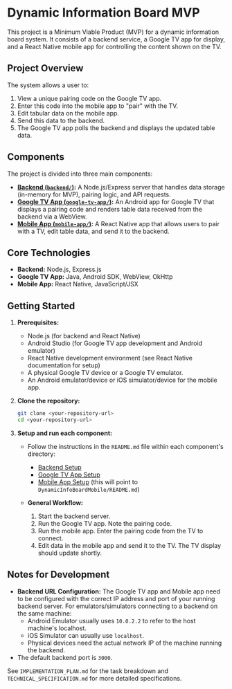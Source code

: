 # Dynamic Information Board MVP

This project is a Minimum Viable Product (MVP) for a dynamic information board system. It consists of a backend service, a Google TV app for display, and a React Native mobile app for controlling the content shown on the TV.

## Project Overview

The system allows a user to:
1.  View a unique pairing code on the Google TV app.
2.  Enter this code into the mobile app to "pair" with the TV.
3.  Edit tabular data on the mobile app.
4.  Send this data to the backend.
5.  The Google TV app polls the backend and displays the updated table data.

## Components

The project is divided into three main components:

*   **[Backend (`backend/`)](./backend/README.md):** A Node.js/Express server that handles data storage (in-memory for MVP), pairing logic, and API requests.
*   **[Google TV App (`google-tv-app/`)](./google-tv-app/README.md):** An Android app for Google TV that displays a pairing code and renders table data received from the backend via a WebView.
*   **[Mobile App (`mobile-app/`)](./mobile-app/README.md):** A React Native app that allows users to pair with a TV, edit table data, and send it to the backend.

## Core Technologies

*   **Backend:** Node.js, Express.js
*   **Google TV App:** Java, Android SDK, WebView, OkHttp
*   **Mobile App:** React Native, JavaScript/JSX

## Getting Started

1.  **Prerequisites:**
    *   Node.js (for backend and React Native)
    *   Android Studio (for Google TV app development and Android emulator)
    *   React Native development environment (see React Native documentation for setup)
    *   A physical Google TV device or a Google TV emulator.
    *   An Android emulator/device or iOS simulator/device for the mobile app.

2.  **Clone the repository:**
    ```bash
    git clone <your-repository-url>
    cd <your-repository-url>
    ```

3.  **Setup and run each component:**
    *   Follow the instructions in the `README.md` file within each component's directory:
        *   [Backend Setup](./backend/README.md)
        *   [Google TV App Setup](./google-tv-app/README.md)
        *   [Mobile App Setup](./mobile-app/README.md) (this will point to `DynamicInfoBoardMobile/README.md`)

    *   **General Workflow:**
        1.  Start the backend server.
        2.  Run the Google TV app. Note the pairing code.
        3.  Run the mobile app. Enter the pairing code from the TV to connect.
        4.  Edit data in the mobile app and send it to the TV. The TV display should update shortly.

## Notes for Development

*   **Backend URL Configuration:** The Google TV app and Mobile app need to be configured with the correct IP address and port of your running backend server. For emulators/simulators connecting to a backend on the same machine:
    *   Android Emulator usually uses `10.0.2.2` to refer to the host machine's localhost.
    *   iOS Simulator can usually use `localhost`.
    *   Physical devices need the actual network IP of the machine running the backend.
*   The default backend port is `3000`.

See `IMPLEMENTATION_PLAN.md` for the task breakdown and `TECHNICAL_SPECIFICATION.md` for more detailed specifications.
